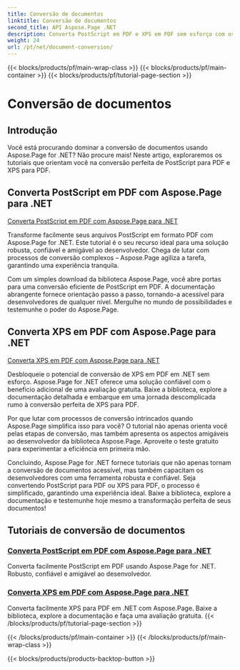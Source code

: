 ```yaml
---
title: Conversão de documentos
linktitle: Conversão de documentos
second_title: API Aspose.Page .NET
description: Converta PostScript em PDF e XPS em PDF sem esforço com os tutoriais Aspose.Page para .NET. Soluções robustas, confiáveis e fáceis para conversão perfeita de documentos.
weight: 24
url: /pt/net/document-conversion/
---
```


{{< blocks/products/pf/main-wrap-class >}}
{{< blocks/products/pf/main-container >}}
{{< blocks/products/pf/tutorial-page-section >}}

# Conversão de documentos


## Introdução

Você está procurando dominar a conversão de documentos usando Aspose.Page for .NET? Não procure mais! Neste artigo, exploraremos os tutoriais que orientam você na conversão perfeita de PostScript para PDF e XPS para PDF.

## Converta PostScript em PDF com Aspose.Page para .NET

[Converta PostScript em PDF com Aspose.Page para .NET](./convert-postscript-to-pdf/)

Transforme facilmente seus arquivos PostScript em formato PDF com Aspose.Page for .NET. Este tutorial é o seu recurso ideal para uma solução robusta, confiável e amigável ao desenvolvedor. Chega de lutar com processos de conversão complexos – Aspose.Page agiliza a tarefa, garantindo uma experiência tranquila.

Com um simples download da biblioteca Aspose.Page, você abre portas para uma conversão eficiente de PostScript em PDF. A documentação abrangente fornece orientação passo a passo, tornando-a acessível para desenvolvedores de qualquer nível. Mergulhe no mundo de possibilidades e testemunhe o poder do Aspose.Page.

## Converta XPS em PDF com Aspose.Page para .NET

[Converta XPS em PDF com Aspose.Page para .NET](./convert-xps-to-pdf/)

Desbloqueie o potencial de conversão de XPS em PDF em .NET sem esforço. Aspose.Page for .NET oferece uma solução confiável com o benefício adicional de uma avaliação gratuita. Baixe a biblioteca, explore a documentação detalhada e embarque em uma jornada descomplicada rumo à conversão perfeita de XPS para PDF.

Por que lutar com processos de conversão intrincados quando Aspose.Page simplifica isso para você? O tutorial não apenas orienta você pelas etapas de conversão, mas também apresenta os aspectos amigáveis ao desenvolvedor da biblioteca Aspose.Page. Aproveite o teste gratuito para experimentar a eficiência em primeira mão.

Concluindo, Aspose.Page for .NET fornece tutoriais que não apenas tornam a conversão de documentos acessível, mas também capacitam os desenvolvedores com uma ferramenta robusta e confiável. Seja convertendo PostScript para PDF ou XPS para PDF, o processo é simplificado, garantindo uma experiência ideal. Baixe a biblioteca, explore a documentação e testemunhe hoje mesmo a transformação perfeita de seus documentos!
## Tutoriais de conversão de documentos
### [Converta PostScript em PDF com Aspose.Page para .NET](./convert-postscript-to-pdf/)
Converta facilmente PostScript em PDF usando Aspose.Page for .NET. Robusto, confiável e amigável ao desenvolvedor.
### [Converta XPS em PDF com Aspose.Page para .NET](./convert-xps-to-pdf/)
Converta facilmente XPS para PDF em .NET com Aspose.Page. Baixe a biblioteca, explore a documentação e faça uma avaliação gratuita.
{{< /blocks/products/pf/tutorial-page-section >}}

{{< /blocks/products/pf/main-container >}}
{{< /blocks/products/pf/main-wrap-class >}}

{{< blocks/products/products-backtop-button >}}
